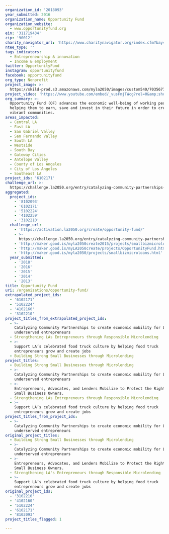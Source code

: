 ```yaml
---
organization_id: '2018093'
year_submitted: 2016
organization_name: Opportunity Fund
organization_website:
  - www.opportunityfund.org
ein: '311719434'
zip: '90012'
charity_navigator_url: 'https://www.charitynavigator.org/index.cfm?bay=search.profile&ein=311719434'
ntee_type: ''
tags_indicators:
  - Entrepreneurship & innovation
  - Income & employment
twitter: OpportunityFund
instagram: opportunityfund
facebook: opportunityfund
org_type: Nonprofit
project_image: >-
  https://skild-prod.s3.amazonaws.com/myla2050/images/custom540/7035677564741-team90.jpg
project_video: 'https://www.youtube.com/embed/_vusFmjTWcg?rel=0&amp;showinfo=0'
org_summary: >-
  Opportunity Fund (OF) advances the economic well-being of working people by
  helping them to earn, save and invest in their future in order to create
  vibrant communities.
areas_impacted:
  - Central LA
  - East LA
  - San Gabriel Valley
  - San Fernando Valley
  - South LA
  - Westside
  - South Bay
  - Gateway Cities
  - Antelope Valley
  - County of Los Angeles
  - City of Los Angeles
  - Southeast LA
project_ids: '6102171'
challenge_url: >-
  https://challenge.la2050.org/entry/catalyzing-community-partnerships-to-create-economic-mobility-for-las-underserved-entrepreneurs
aggregated:
  project_ids:
    - '8102093'
    - '6102171'
    - '5102224'
    - '4102259'
    - '3102210'
  challenge_url:
    - 'https://activation.la2050.org/create/opportunity-fund/'
    - >-
      https://challenge.la2050.org/entry/catalyzing-community-partnerships-to-create-economic-mobility-for-las-underserved-entrepreneurs
    - 'http://maker.good.is/myla2050create2015/projects/smallbizmicroloans.html'
    - 'http://maker.good.is/myLA2050create/projects/OpportunityFund.html'
    - 'http://maker.good.is/myla2050/projects/smallbizmicroloans.html'
  year_submitted:
    - '2018'
    - '2016'
    - '2015'
    - '2014'
    - '2013'
title: Opportunity Fund
uri: /organizations/opportunity-fund/
extrapolated_project_ids:
  - '6102171'
  - '5102224'
  - '4102160'
  - '3102210'
project_titles_from_extrapolated_project_ids:
  - >-
    Catalyzing Community Partnerships to create economic mobility for LA’s
    underserved entrepreneurs
  - Strengthening LAs Entrepreneurs through Responsible Microlending
  - >-
    Support LA’s celebrated food truck culture by helping food truck
    entrepreneurs grow and create jobs
  - Building Strong Small Businesses through Microlending
project_titles:
  - Building Strong Small Businesses through Microlending
  - >-
    Catalyzing Community Partnerships to create economic mobility for LA’s
    underserved entrepreneurs
  - >-
    Entrepreneurs, Advocates, and Lenders Mobilize to Protect the Rights of L.A.
    Small Business Owners. 
  - Strengthening LAs Entrepreneurs through Responsible Microlending
  - >-
    Support LA’s celebrated food truck culture by helping food truck
    entrepreneurs grow and create jobs
project_titles_from_project_ids:
  - >-
    Catalyzing Community Partnerships to create economic mobility for LA’s
    underserved entrepreneurs
original_project_titles:
  - Building Strong Small Businesses through Microlending
  - >-
    Catalyzing Community Partnerships to create economic mobility for LA’s
    underserved entrepreneurs
  - >-
    Entrepreneurs, Advocates, and Lenders Mobilize to Protect the Rights of L.A.
    Small Business Owners.
  - Strengthening LA's Entrepreneurs through Responsible Microlending
  - >-
    Support LA’s celebrated food truck culture by helping food truck
    entrepreneurs grow and create jobs 
original_project_ids:
  - '3102210'
  - '4102160'
  - '5102224'
  - '6102171'
  - '8102093'
project_titles_flagged: 1

---
```

